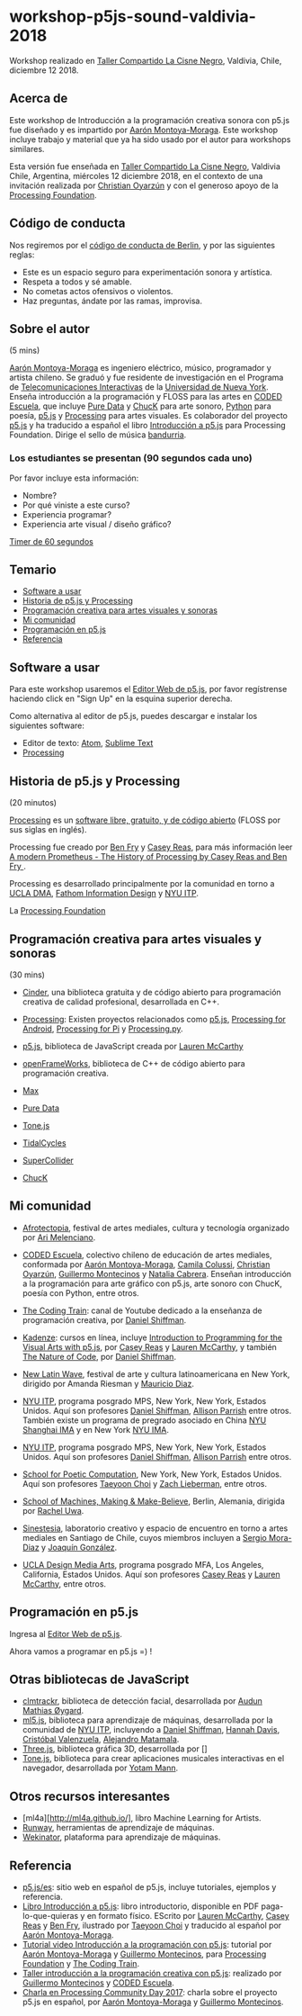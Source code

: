 # workshop-p5js-sound-valdivia-2018

Workshop realizado en [Taller Compartido La Cisne Negro](https://www.facebook.com/lacisnenegro/), Valdivia, Chile, diciembre 12 2018.

## Acerca de

Este workshop de Introducción a la programación creativa sonora con p5.js fue diseñado y es impartido por [Aarón Montoya-Moraga](http://montoyamoraga.io/). Este workshop incluye trabajo y material que ya ha sido usado por el autor para workshops similares.

Esta versión fue enseñada en [Taller Compartido La Cisne Negro](https://www.facebook.com/lacisnenegro/), Valdivia Chile, Argentina, miércoles 12 diciembre 2018, en el contexto de una invitación realizada por [Christian Oyarzún](http://error404.cl/) y con el generoso apoyo de la [Processing Foundation](https://processingfoundation.org/).

## Código de conducta

Nos regiremos por el [código de conducta de Berlin](http://berlincodeofconduct.org/es/), y por las siguientes reglas:

 * Este es un espacio seguro para experimentación sonora y artística.
 * Respeta a todos y sé amable.
 * No cometas actos ofensivos o violentos.
 * Haz preguntas, ándate por las ramas, improvisa.

## Sobre el autor

 (5 mins)

[Aarón Montoya-Moraga](http://montoyamoraga.io/) es ingeniero eléctrico, músico, programador y artista chileno. Se graduó y fue residente de investigación en el Programa de [Telecomunicaciones Interactivas](https://tisch.nyu.edu/itp) de la [Universidad de Nueva York](https://www.nyu.edu/). Enseña introducción a la programación y FLOSS para las artes en [CODED Escuela](http://codedescuela.cl/), que incluye [Pure Data](http://puredata.info/) y [ChucK](http://chuck.cs.princeton.edu/) para arte sonoro, [Python](https://www.python.org/) para poesía, [p5.js](https://p5js.org/es/) y [Processing](https://processing.org/) para artes visuales. Es colaborador del proyecto [p5.js](https://p5js.org/es/) y ha traducido a español el libro [Introducción a p5.js](https://processingfoundation.press/es/) para Processing Foundation. Dirige el sello de música [bandurria](https://bandurria.io/).

### Los estudiantes se presentan (90 segundos cada uno)

Por favor incluye esta información:

* Nombre?
* Por qué viniste a este curso?
* Experiencia programar?
* Experiencia arte visual / diseño gráfico?

[Timer de 60 segundos](https://www.google.com.ar/search?rlz=1C5CHFA_enUS813US813&q=timer+90+seconds)

## Temario

* [Software a usar](#software-a-usar)
* [Historia de p5.js y Processing](#historia-de-p5js-y-processing)
* [Programación creativa para artes visuales y sonoras](#programaci%C3%B3n-creativa-para-artes-visuales-y-sonoras)
* [Mi comunidad](#mi-comunidad)
* [Programación en p5.js](#programaci%C3%B3n-en-p5js)
* [Referencia](#referencia)

## Software a usar

Para este workshop usaremos el [Editor Web de p5.js](https://editor.p5js.org/), por favor regístrense haciendo click en "Sign Up" en la esquina superior derecha.

Como alternativa al editor de p5.js, puedes descargar e instalar los siguientes software:

* Editor de texto: [Atom](https://atom.io/), [Sublime Text](https://www.sublimetext.com/)
* [Processing](https://processing.org/)

## Historia de p5.js y Processing

(20 minutos)

[Processing](https://processing.org/) es un [software libre, gratuito, y de código abierto](https://es.wikipedia.org/wiki/Software_libre_y_de_c%C3%B3digo_abierto) (FLOSS por sus siglas en inglés).

Processing fue creado por [Ben Fry](https://en.wikipedia.org/wiki/Ben_Fry) y [Casey Reas](https://en.wikipedia.org/wiki/Casey_Reas), para más información leer [A modern Prometheus - The History of Processing by Casey Reas and Ben Fry ](https://medium.com/processing-foundation/a-modern-prometheus-59aed94abe85).

Processing es desarrollado principalmente por la comunidad en torno a [UCLA DMA](http://dma.ucla.edu/), [Fathom Information Design](https://fathom.info/) y [NYU ITP](https://tisch.nyu.edu/itp).

La [Processing Foundation](https://processingfoundation.org/)



## Programación creativa para artes visuales y sonoras

(30 mins)

* [Cinder](https://libcinder.org/), una biblioteca gratuita y de código abierto para programación creativa de calidad profesional, desarrollada en C++.

* [Processing](https://processing.org/): Existen proyectos relacionados como [p5.js](https://p5js.org/es/), [Processing for Android](https://android.processing.org/), [Processing for Pi](https://pi.processing.org/) y [Processing.py](https://py.processing.org/).

* [p5.js](https://p5js.org/es/), biblioteca de JavaScript creada por [Lauren McCarthy](http://lauren-mccarthy.com/)

* [openFrameWorks](https://openframeworks.cc/), biblioteca de C++ de código abierto para programación creativa.

* [Max](https://cycling74.com/)

* [Pure Data](http://puredata.info/)

* [Tone.js](https://tonejs.github.io/)

* [TidalCycles](http://pages.tidalcycles.org/)

* [SuperCollider](https://supercollider.github.io/)

* [ChucK](http://chuck.cs.princeton.edu/)

## Mi comunidad

* [Afrotectopia](https://www.afrotectopia.com/), festival de artes mediales, cultura y tecnología organizado por [Ari Melenciano](http://ariciano.com/).

* [CODED Escuela](http://codedescuela.cl/), colectivo chileno de educación de artes mediales, conformada por [Aarón Montoya-Moraga](http://montoyamoraga.io/), [Camila Colussi](https://www.camilacolussi.com/), [Christian Oyarzún](http://error404.cl/), [Guillermo Montecinos]() y [Natalia Cabrera](http://www.nataliacabrera.com/). Enseñan introducción a la programación para arte gráfico con p5.js, arte sonoro con ChucK, poesía con Python, entre otros.

* [The Coding Train](https://www.youtube.com/user/shiffman): canal de Youtube dedicado a la enseñanza de programación creativa, por [Daniel Shiffman](https://shiffman.net/).

* [Kadenze](https://www.kadenze.com/): cursos en línea, incluye [Introduction to Programming for the Visual Arts with p5.js](https://www.kadenze.com/courses/introduction-to-programming-for-the-visual-arts-with-p5-js-vi/info), por [Casey Reas](http://reas.com/) y [Lauren McCarthy](http://lauren-mccarthy.com/), y también [The Nature of Code](https://www.kadenze.com/courses/the-nature-of-code-ii/info), por [Daniel Shiffman](https://shiffman.net/).

* [New Latin Wave](https://newlatinwave.com/), festival de arte y cultura latinoamericana en New York, dirigido por Amanda Riesman y [Mauricio Diaz](http://sokio.me/).

* [NYU ITP](https://tisch.nyu.edu/itp), programa posgrado MPS, New York, New York, Estados Unidos. Aquí son profesores [Daniel Shiffman](https://shiffman.net/), [Allison Parrish](https://www.decontextualize.com/) entre otros. También existe un programa de pregrado asociado en China [NYU Shanghai IMA](https://shanghai.nyu.edu/academics/majors/interactive-media-arts) y en New York [NYU IMA](https://tisch.nyu.edu/itp).

* [NYU ITP](https://tisch.nyu.edu/itp), programa posgrado MPS, New York, New York, Estados Unidos. Aquí son profesores [Daniel Shiffman](https://shiffman.net/), [Allison Parrish](https://www.decontextualize.com/) entre otros.

* [School for Poetic Computation](http://sfpc.io/), New York, New York, Estados Unidos. Aquí son profesores [Taeyoon Choi](http://taeyoonchoi.com/) y [Zach Lieberman](http://thesystemis.com/), entre otros.

* [School of Machines, Making & Make-Believe](http://schoolofma.org/), Berlin, Alemania, dirigida por [Rachel Uwa](http://schoolofma.org/about/).

* [Sinestesia](http://sinestesia.cc/), laboratorio creativo y espacio de encuentro en torno a artes mediales en Santiago de Chile, cuyos miembros incluyen a [Sergio Mora-Diaz](http://www.sergiomoradiaz.com/) y [Joaquín González](http://www.sinestesia.cc/sinestesia-lie).

* [UCLA Design Media Arts](http://dma.ucla.edu/), programa posgrado MFA, Los Angeles, California, Estados Unidos. Aquí son profesores [Casey Reas](http://reas.com/) y [Lauren McCarthy](http://lauren-mccarthy.com/), entre otros.

## Programación en p5.js

Ingresa al [Editor Web de p5.js](https://editor.p5js.org/).

Ahora vamos a programar en p5.js =) !

## Otras bibliotecas de JavaScript

* [clmtrackr](https://github.com/auduno/clmtrackr), biblioteca de detección facial, desarrollada por [Audun Mathias Øygard](https://www.auduno.com/).
* [ml5.js](https://ml5js.org/), biblioteca para aprendizaje de máquinas, desarrollada por la comunidad de [NYU ITP](https://tisch.nyu.edu/itp), incluyendo a [Daniel Shiffman](https://shiffman.net/), [Hannah Davis](http://www.hannahishere.com/),  [Cristóbal Valenzuela](https://cvalenzuelab.com/), [Alejandro Matamala](http://matamala.info/).
* [Three.js](https://threejs.org/), biblioteca gráfica 3D, desarrollada por []
* [Tone.js](https://tonejs.github.io/), biblioteca para crear aplicaciones musicales interactivas en el navegador, desarrollada por [Yotam Mann](https://yotammann.info/).

## Otros recursos interesantes

* [ml4a][http://ml4a.github.io/], libro Machine Learning for Artists.
* [Runway](https://runwayapp.ai/), herramientas de aprendizaje de máquinas.
* [Wekinator](http://www.wekinator.org/), plataforma para aprendizaje de máquinas.


## Referencia

* [p5.js/es](https://p5js.org/es/): sitio web en español de p5.js, incluye tutoriales, ejemplos y referencia.
* [Libro Introducción a p5.js](https://processingfoundation.press/es): libro introductorio, disponible en PDF paga-lo-que-quieras y en formato físico. EScrito por [Lauren McCarthy](http://lauren-mccarthy.com/), [Casey Reas](http://caesuras.net/) y [Ben Fry](https://benfry.com/), ilustrado por [Taeyoon Choi](http://taeyoonchoi.com/) y traducido al español por [Aarón Montoya-Moraga](http://montoyamoraga.io/).
* [Tutorial video Introducción a la programación con p5.js](https://www.youtube.com/watch?v=DtAHvMjMzMQ): tutorial por [Aarón Montoya-Moraga](http://montoyamoraga.io/) y [Guillermo Montecinos](http://guillemontecinos.cl/), para [Processing Foundation](https://processingfoundation.org/) y [The Coding Train](https://www.youtube.com/user/shiffman).
* [Taller introducción a la programación creativa con p5.js](https://github.com/guillemontecinos/programacion_creativa_p5js): realizado por [Guillermo Montecinos](http://guillemontecinos.cl/) y [CODED Escuela](http://codedescuela.cl/).
* [Charla en Processing Community Day 2017](https://www.youtube.com/watch?v=Ix5RTKRJW0A): charla sobre el proyecto p5.js en español, por [Aarón Montoya-Moraga](http://montoyamoraga.io/) y [Guillermo Montecinos](http://guillemontecinos.cl/).
